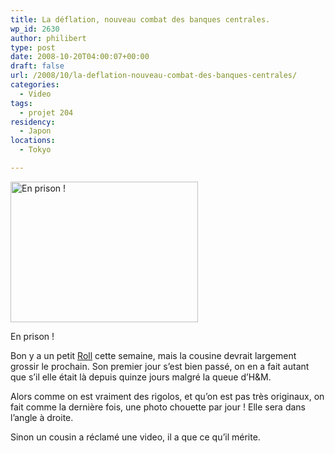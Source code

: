 ```yaml
---
title: La déflation, nouveau combat des banques centrales.
wp_id: 2630
author: philibert
type: post
date: 2008-10-20T04:00:07+00:00
draft: false
url: /2008/10/la-deflation-nouveau-combat-des-banques-centrales/
categories:
  - Video
tags:
  - projet 204
residency:
  - Japon
locations:
  - Tokyo

---
```

<div id="attachment_439" class="wp-caption aligncenter" style="max-width: 300px">
  <a href="http://benmerde.com/wp-content/uploads/img_3397.jpg"><img class="size-medium wp-image-439" title="img_3397" src="http://benmerde.com/wp-content/uploads/img_3397.jpg" alt="En prison !" width="300" height="225" /></a>
  
  <p class="wp-caption-text">
    En prison !
  </p>
</div>

Bon y a un petit <a title="Roll 5" href="http://gallery.mac.com/cheribibi#100116" target="_blank">Roll</a> cette semaine, mais la cousine devrait largement grossir le prochain. Son premier jour s&rsquo;est bien passé, on en a fait autant que s&rsquo;il elle était là depuis quinze jours malgré la queue d&rsquo;H&M.

Alors comme on est vraiment des rigolos, et qu&rsquo;on est pas très originaux, on fait comme la dernière fois, une photo chouette par jour ! Elle sera dans l&rsquo;angle à droite.

Sinon un cousin a réclamé une video, il a que ce qu&rsquo;il mérite.